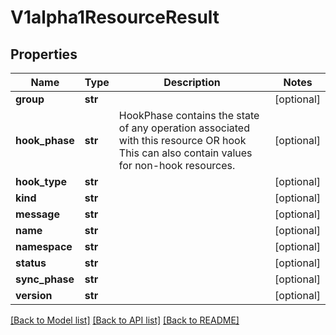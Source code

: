# V1alpha1ResourceResult

## Properties
Name | Type | Description | Notes
------------ | ------------- | ------------- | -------------
**group** | **str** |  | [optional] 
**hook_phase** | **str** | HookPhase contains the state of any operation associated with this resource OR hook This can also contain values for non-hook resources. | [optional] 
**hook_type** | **str** |  | [optional] 
**kind** | **str** |  | [optional] 
**message** | **str** |  | [optional] 
**name** | **str** |  | [optional] 
**namespace** | **str** |  | [optional] 
**status** | **str** |  | [optional] 
**sync_phase** | **str** |  | [optional] 
**version** | **str** |  | [optional] 

[[Back to Model list]](../README.md#documentation-for-models) [[Back to API list]](../README.md#documentation-for-api-endpoints) [[Back to README]](../README.md)


